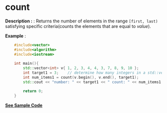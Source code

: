 # count

**Description :** : Returns the number of elements in the range `[first, last)` satisfying specific criteria(counts the elements that are equal to *value*).

**Example** : 
```cpp
    #include<vector>
    #include<algorithm> 
    #include<iostream>
    
    int main(){
        std::vector<int> v{ 1, 2, 3, 4, 4, 3, 7, 8, 9, 10 };
        int target1 = 3;    // determine how many integers in a std::vector match a target value.
        int num_items1 = count(v.begin(), v.end(), target1);
        std::cout << "number: " << target1 << " count: " << num_items1 << '\n';

        return 0;
    }
 ```
 **[See Sample Code](https://github.com/Bhupesh-V/30-Seconds-Of-STL/blob/master/algorithm/count.cpp)**